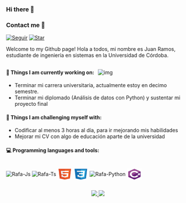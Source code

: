 ### Hi there 👋 
### Contact me 📩

[![ Seguir](https://img.shields.io/twitter/follow/juanramossc?style=social)](https://twitter.com/JuanRamossC)
[![Star](https://img.shields.io/badge/perfil-FobosAwAs-yellow?style=social&logo=github)](https://github.com/FobosAwAS)

Welcome to my Github page!
Hola a todos, mi nombre es Juan Ramos, estudiante de ingeniería en sistemas en la Universidad de Córdoba.

##

<img align="right" alt="img" src="https://user-images.githubusercontent.com/95329610/181651775-10071158-9c28-4d29-aa1d-8d469650cee5.jpg" width="50%" height="auto" />


#### 🌱 Things I am currently working on: 
- Terminar mi carrera universitaria, actualmente estoy en decimo semestre. 
- Terminar mi diplomado (Análisis de datos con Python) y sustentar mi proyecto final


#### :muscle: Things I am challenging myself with:
- Codificar al menos 3 horas al día, para ir mejorando mis habilidades
- Mejorar mi CV con algo de educación aparte de la universidad


#### :computer: Programming languages and tools: 

<div style="display: inline_block"><br>
  <img align="center" alt="Rafa-Js" height="30" width="40" src="https://cdn.jsdelivr.net/gh/devicons/devicon/icons/python/python-original.svg">
  <img align="center" alt="Rafa-Ts" height="30" width="40" src="https://cdn.jsdelivr.net/gh/devicons/devicon/icons/java/java-original.svg">
  <img align="center" alt="Rafa-HTML" height="30" width="40" src="https://raw.githubusercontent.com/devicons/devicon/master/icons/html5/html5-original.svg">
  <img align="center" alt="Rafa-CSS" height="30" width="40" src="https://raw.githubusercontent.com/devicons/devicon/master/icons/css3/css3-original.svg">
  <img align="center" alt="Rafa-Python" height="30" width="40" src="https://cdn.jsdelivr.net/gh/devicons/devicon/icons/git/git-original.svg">
  <img align="center" alt="Rafa-Csharp" height="30" width="40" src="https://raw.githubusercontent.com/devicons/devicon/master/icons/csharp/csharp-original.svg">
</div>

##

<div align="center">
  <a href="https://github.com/rafaballerini">
  <img height="180em" src="https://github-readme-stats.vercel.app/api?username=FobosAwAs&show_icons=true&theme=dark&include_all_commits=true&count_private=true"/>
  <img height="180em" src="https://github-readme-stats.vercel.app/api/top-langs/?username=FobosAwAs&layout=compact&langs_count=7&theme=dark"/>
</div>

